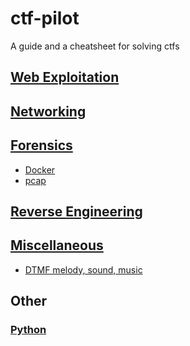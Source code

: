 # ctf-pilot

A guide and a cheatsheet for solving ctfs

## [Web Exploitation](/web)

## [Networking](/networking/)

## [Forensics](/forensics/)

- [Docker](/forensics/#docker)
- [pcap](forensics#pcap-wireshark)

## [Reverse Engineering](/reverse-engineering/)

## [Miscellaneous](/miscellaneous/)

- [DTMF melody, sound, music](/miscellaneous#dtmf-melody-sound-music)

## Other

### [Python](./other/python/)

